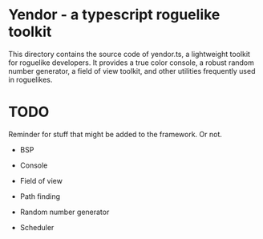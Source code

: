 # Yendor - a typescript roguelike toolkit
This directory contains the source code of yendor.ts, a lightweight toolkit for roguelike developers. It provides a true color console, a robust random number generator, a field of view toolkit, and other utilities frequently used in roguelikes.

# TODO

Reminder for stuff that might be added to the framework. Or not.

* BSP

* Console

* Field of view
    
* Path finding

* Random number generator

* Scheduler
